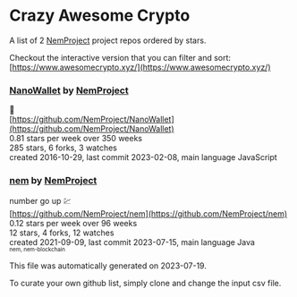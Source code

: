 # Crazy Awesome Crypto
A list of 2 [NemProject](https://github.com/NemProject) project repos ordered by stars.  

Checkout the interactive version that you can filter and sort: 
[https://www.awesomecrypto.xyz/](https://www.awesomecrypto.xyz/)  


### [NanoWallet](https://github.com/NemProject/NanoWallet) by [NemProject](https://github.com/NemProject)  
👛  
[https://github.com/NemProject/NanoWallet](https://github.com/NemProject/NanoWallet)  
0.81 stars per week over 350 weeks  
285 stars, 6 forks, 3 watches  
created 2016-10-29, last commit 2023-02-08, main language JavaScript  


### [nem](https://github.com/NemProject/nem) by [NemProject](https://github.com/NemProject)  
number go up 💹  
[https://github.com/NemProject/nem](https://github.com/NemProject/nem)  
0.12 stars per week over 96 weeks  
12 stars, 4 forks, 12 watches  
created 2021-09-09, last commit 2023-07-15, main language Java  
<sub><sup>nem, nem-blockchain</sup></sub>


This file was automatically generated on 2023-07-19.  

To curate your own github list, simply clone and change the input csv file.  